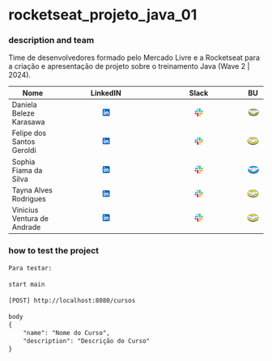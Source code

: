 # rocketseat_projeto_java_01

### description and team

Time de desenvolvedores formado pelo Mercado Livre e a Rocketseat para a criação e apresentação de projeto sobre o treinamento Java (Wave 2 | 2024).

| Nome                        | LinkedIN                                                                                                                                 | Slack                                                                                                                                      | BU                                                                                                                                 |
|-----------------------------|------------------------------------------------------------------------------------------------------------------------------------------|--------------------------------------------------------------------------------------------------------------------------------------------|------------------------------------------------------------------------------------------------------------------------------------|
| Daniela Beleze Karasawa     | <center>[<img src = "src/assets/img/logo_linkedin.svg" alt="linkend" width="10%"/>](https://www.linkedin.com/in/danielakarasawa)</center> | <center>[<img src = "src/assets/img/logo_slack.svg" alt="slack" width="10%"/>](https://meli.enterprise.slack.com/team/UTKTT9ZQQ)</center>   | <center>[<img src = "src/assets/img/m_envios.png" alt="mercado envios" width="100%"/>](http://www.mercadolivre.com.br)</center>     |
| Felipe dos Santos Geroldi   | <center>[<img src = "src/assets/img/logo_linkedin.svg" alt="linkend" width="10%"/>](https://www.linkedin.com/in/felipe-geroldi/)</center> | <center>[<img src = "src/assets/img/logo_slack.svg" alt="slack" width="10%"/>](https://meli.enterprise.slack.com/team/U06Q43CQ5KN)</center> | <center>[<img src = "src/assets/img/m_marketplace.png" alt="mercado livre" width="100%"/>](http://www.mercadolivre.com.br)</center> |
| Sophia Fiama da Silva       | <center>[<img src = "src/assets/img/logo_linkedin.svg" alt="linkend" width="10%"/>](https://www.linkedin.com/in/sophiafiama/)</center>    | <center>[<img src = "src/assets/img/logo_slack.svg" alt="slack" width="10%"/>](https://meli.enterprise.slack.com/team/U03PXBS6T98)</center> | <center>[<img src = "src/assets/img/m_pago.png" alt="mercado pago" width="100%"/>](http://www.mercadopago.com.br)</center>          |
| Tayna Alves Rodrigues       | <center>[<img src = "src/assets/img/logo_linkedin.svg" alt="linkend" width="10%"/>](https://www.linkedin.com/in/oituty/)</center>         | <center>[<img src = "src/assets/img/logo_slack.svg" alt="slack" width="10%"/>](https://meli.enterprise.slack.com/team/U06PV0E0T0W)</center> | <center>[<img src = "src/assets/img/m_marketplace.png" alt="mercado livre" width="100%"/>](http://www.mercadolivre.com.br)</center> |
| Vinicius Ventura de Andrade | <center>[<img src = "src/assets/img/logo_linkedin.svg" alt="linkend" width="10%"/>](https://www.linkedin.com/in/vini-ventura29/)</center> | <center>[<img src = "src/assets/img/logo_slack.svg" alt="slack" width="10%"/>](https://meli.enterprise.slack.com/team/U06PV004UDC)</center> | <center>[<img src = "src/assets/img/m_marketplace.png" alt="mercado livre" width="100%"/>](http://www.mercadolivre.com.br)</center> |

### how to test the project

```
Para testar:

start main

[POST] http://localhost:8080/cursos

body
{
    "name": "Nome do Curso",
    "description": "Descrição do Curso"
}
```